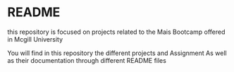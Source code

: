 <h1>README</h1>
<p>this repository is focused on projects related to the Mais Bootcamp offered in Mcgill University</p>
<p>You will find in this repository the different projects and Assignment As well as their documentation through different README files</p>
